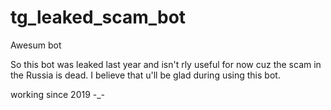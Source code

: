 # tg_leaked_scam_bot
Awesum bot

So this bot was leaked last year and isn't rly useful for now cuz the scam in the Russia is dead.
I believe that u'll be glad during using this bot.

working since 2019 -_-
